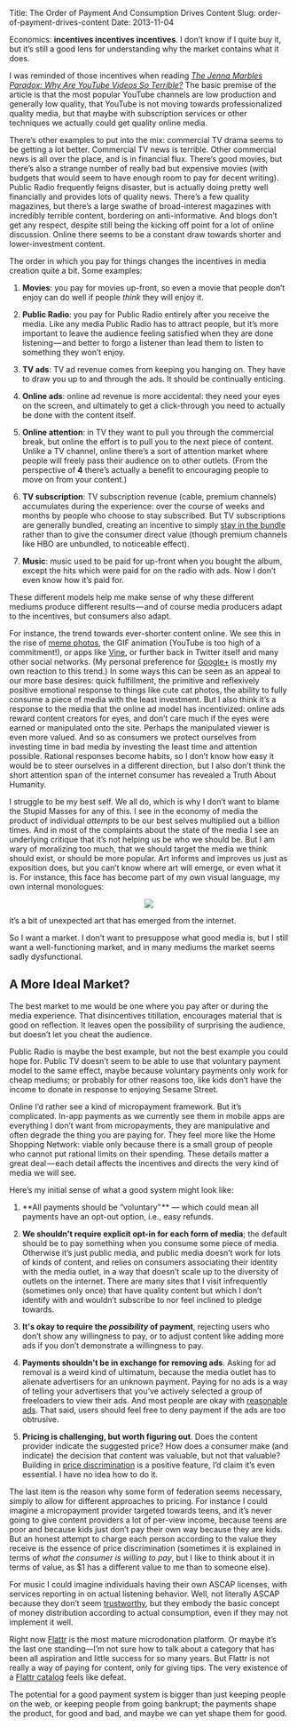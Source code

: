 Title: The Order of Payment And Consumption Drives Content
Slug: order-of-payment-drives-content
Date: 2013-11-04

Economics: **incentives incentives incentives**. I don’t know if I quite buy it, but it’s still a good lens for understanding why the market contains what it does.

I was reminded of those incentives when reading [*The Jenna Marbles Paradox: Why Are YouTube Videos So Terrible?*](http://betabeat.com/2013/05/the-jenna-marbles-paradox-why-are-youtube-videos-so-terrible/) The basic premise of the article is that the most popular YouTube channels are low production and generally low quality, that YouTube is not moving towards professionalized quality media, but that maybe with subscription services or other techniques we actually could get quality online media.

There’s other examples to put into the mix: commercial TV drama seems to be getting a lot better. Commercial TV news is terrible. Other commercial news is all over the place, and is in financial flux. There’s good movies, but there’s also a strange number of really bad but expensive movies (with budgets that would seem to have enough room to pay for decent writing). Public Radio frequently feigns disaster, but is actually doing pretty well financially and provides lots of quality news. There’s a few quality magazines, but there’s a large swathe of broad-interest magazines with incredibly terrible content, bordering on anti-informative. And blogs don’t get any respect, despite still being the kicking off point for a lot of online discussion. Online there seems to be a constant draw towards shorter and lower-investment content.

The order in which you pay for things changes the incentives in media creation quite a bit. Some examples:

1. **Movies**: you pay for movies up-front, so even a movie that people don’t enjoy can do well if people *think* they will enjoy it.

2. **Public Radio**: you pay for Public Radio entirely after you receive the media. Like any media Public Radio has to attract people, but it’s more important to leave the audience feeling satisfied when they are done listening — and better to forgo a listener than lead them to listen to something they won’t enjoy.

3. **TV ads**: TV ad revenue comes from keeping you hanging on. They have to draw you up to and through the ads. It should be continually enticing.

4. **Online ads**: online ad revenue is more accidental: they need your eyes on the screen, and ultimately to get a click-through you need to actually be done with the content itself.

5. **Online attention**: in TV they want to pull you through the commercial break, but online the effort is to pull you to the next piece of content. Unlike a TV channel, online there’s a sort of attention market where people will freely pass their audience on to other outlets. (From the perspective of **4** there’s actually a benefit to encouraging people to move on from your content.)

6. **TV subscription**: TV subscription revenue (cable, premium channels) accumulates during the experience: over the course of weeks and months by people who choose to stay subscribed. But TV subscriptions are generally bundled, creating an incentive to simply [stay in the bundle](http://stratechery.com/2013/the-cord-cutting-fantasy/) rather than to give the consumer direct value (though premium channels like HBO are unbundled, to noticeable effect).

7. **Music**: music used to be paid for up-front when you bought the album, except the hits which were paid for on the radio with ads. Now I don’t even know how it’s paid for.

These different models help me make sense of why these different mediums produce different results — and of course media producers adapt to the incentives, but consumers also adapt.

For instance, the trend towards ever-shorter content online. We see this in the rise of [meme photos](http://www.quickmeme.com/), the GIF animation (YouTube is too high of a commitment!), or apps like [Vine](https://vine.co/), or further back in Twitter itself and many other social networks. (My personal preference for [Google+](https://google.com/+IanBicking) is mostly my own reaction to this trend.) In some ways this can be seen as an appeal to our more base desires: quick fulfillment, the primitive and reflexively positive emotional response to things like cute cat photos, the ability to fully consume a piece of media with the least investment. But I also think it’s a response to the media that the online ad model has incentivized: online ads reward content creators for eyes, and don’t care much if the eyes were earned or manipulated onto the site. Perhaps the manipulated viewer is even more valued. And so as consumers we protect ourselves from investing time in bad media by investing the least time and attention possible. Rational responses become habits, so I don’t know how easy it would be to steer ourselves in a different direction, but I also don’t think the short attention span of the internet consumer has revealed a Truth About Humanity.

I struggle to be my best self. We all do, which is why I don’t want to blame the Stupid Masses for any of this. I see in the economy of media the product of individual *attempts* to be our best selves multiplied out a billion times. And in most of the complaints about the state of the media I see an underlying critique that it’s not helping us be who we should be. But I am wary of moralizing too much, that we should target the media we think should exist, or should be more popular. Art informs and improves us just as exposition does, but you can’t know where art will emerge, or even what it is. For instance, this face has become part of my own visual language, my own internal monologues:

<center><img src="/static/media/okay.jpg"></center>

it’s a bit of unexpected art that has emerged from the internet.

So I want a market. I don’t want to presuppose what good media is, but I still want a well-functioning market, and in many mediums the market seems sadly dysfunctional.

## A More Ideal Market?

The best market to me would be one where you pay after or during the media experience. That disincentives titillation, encourages material that is good on reflection. It leaves open the possibility of surprising the audience, but doesn’t let you cheat the audience.

Public Radio is maybe the best example, but not the best example you could hope for. Public TV doesn’t seem to be able to use that voluntary payment model to the same effect, maybe because voluntary payments only work for cheap mediums; or probably for other reasons too, like kids don’t have the income to donate in response to enjoying Sesame Street.

Online I’d rather see a kind of micropayment framework. But it’s complicated. In-app payments as we currently see them in mobile apps are everything I don’t want from micropayments, they are manipulative and often degrade the thing you are paying for.  They feel more like the Home Shopping Network: viable only because there is a small group of people who cannot put rational limits on their spending. These details matter a great deal — each detail affects the incentives and directs the very kind of media we will see.

Here’s my initial sense of what a good system might look like:

1. **All payments should be “voluntary” ** — which could mean all payments have an opt-out option, i.e., easy refunds.

2. **We shouldn't require explicit opt-in for each form of media**; the default should be to pay something when you consume some piece of media. Otherwise it’s just public media, and public media doesn’t work for lots of kinds of content, and relies on consumers associating their identity with the media outlet, in a way that doesn’t scale up to the diversity of outlets on the internet. There are many sites that I visit infrequently (sometimes only once) that have quality content but which I don’t identify with and wouldn’t subscribe to nor feel inclined to pledge towards.

3. **It's okay to require the *possibility* of payment**, rejecting users who don’t show any willingness to pay, or to adjust content like adding more ads if you don’t demonstrate a willingness to pay.

4. **Payments shouldn't be in exchange for removing ads**. Asking for ad removal is a weird kind of ultimatum, because the media outlet has to alienate advertisers for an unknown payment. Paying for no ads is a way of telling your advertisers that you’ve actively selected a group of freeloaders to view their ads. And most people are okay with [reasonable ads](https://adblockplus.org/en/acceptable-ads). That said, users should feel free to deny payment if the ads are too obtrusive.

5. **Pricing is challenging, but worth figuring out**. Does the content provider indicate the suggested price? How does a consumer make (and indicate) the decision that content was valuable, but not that valuable? Building in [price discrimination](http://en.wikipedia.org/wiki/Price_discrimination) is a positive feature, I’d claim it’s even essential. I have no idea how to do it.

The last item is the reason why some form of federation seems necessary, simply to allow for different approaches to pricing. For instance I could imagine a micropayment provider targeted towards teens, and it’s never going to give content providers a lot of per-view income, because teens are poor and because kids just don’t pay their own way because they are kids. But an honest attempt to charge each person according to the value they receive is the essence of price discrimination (sometimes it is explained in terms of *what the consumer is willing to pay*, but I like to think about it in terms of value, as $1 has a different value to me than to someone else).

For music I could imagine individuals having their own ASCAP licenses, with services reporting in on actual listening behavior. Well, not literally ASCAP because they don’t seem [trustworthy](http://www.woodpecker.com/writing/essays/royalty-politics.html), but they embody the basic concept of money distribution according to actual consumption, even if they may not implement it well.

Right now [Flattr](http://flattr.com/) is the most mature microdonation platform. Or maybe it’s the last one standing—I’m not sure how to talk about a category that has been all aspiration and little success for so many years. But Flattr is not really a way of paying for content, only for giving tips. The very existence of a [Flattr catalog](http://flattr.com/catalog/) feels like defeat.

The potential for a good payment system is bigger than just keeping people on the web, or keeping people from going bankrupt; the payments shape the product, for good and bad, and maybe we can yet shape them for good.